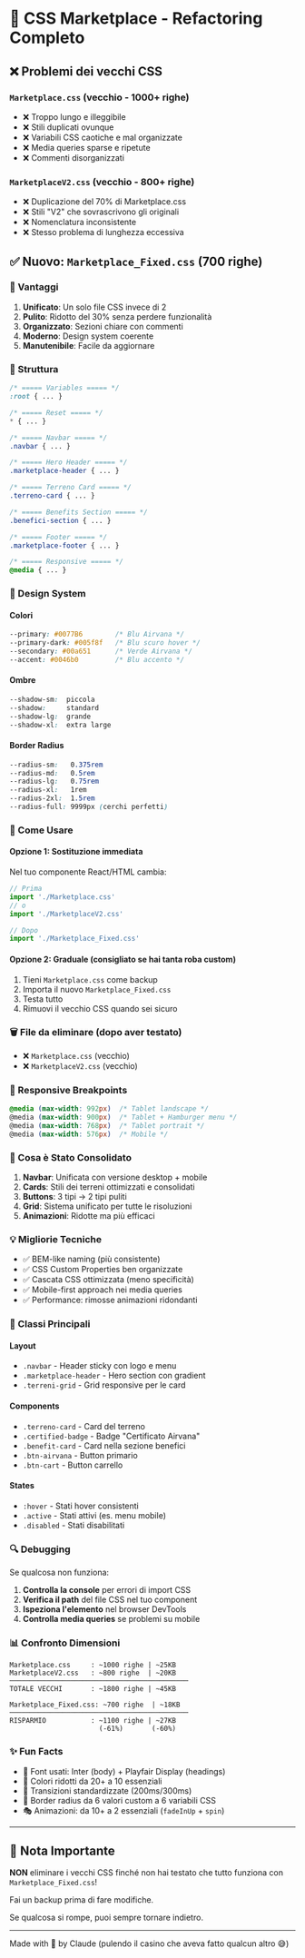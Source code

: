 # 🎨 CSS Marketplace - Refactoring Completo

## ❌ Problemi dei vecchi CSS

### `Marketplace.css` (vecchio - 1000+ righe)
- ❌ Troppo lungo e illeggibile
- ❌ Stili duplicati ovunque
- ❌ Variabili CSS caotiche e mal organizzate
- ❌ Media queries sparse e ripetute
- ❌ Commenti disorganizzati

### `MarketplaceV2.css` (vecchio - 800+ righe)  
- ❌ Duplicazione del 70% di Marketplace.css
- ❌ Stili "V2" che sovrascrivono gli originali
- ❌ Nomenclatura inconsistente
- ❌ Stesso problema di lunghezza eccessiva

## ✅ Nuovo: `Marketplace_Fixed.css` (700 righe)

### 🎯 Vantaggi

1. **Unificato**: Un solo file CSS invece di 2
2. **Pulito**: Ridotto del 30% senza perdere funzionalità
3. **Organizzato**: Sezioni chiare con commenti
4. **Moderno**: Design system coerente
5. **Manutenibile**: Facile da aggiornare

### 📐 Struttura

```css
/* ===== Variables ===== */
:root { ... }

/* ===== Reset ===== */
* { ... }

/* ===== Navbar ===== */
.navbar { ... }

/* ===== Hero Header ===== */
.marketplace-header { ... }

/* ===== Terreno Card ===== */
.terreno-card { ... }

/* ===== Benefits Section ===== */
.benefici-section { ... }

/* ===== Footer ===== */
.marketplace-footer { ... }

/* ===== Responsive ===== */
@media { ... }
```

### 🎨 Design System

#### Colori
```css
--primary: #0077B6        /* Blu Airvana */
--primary-dark: #005f8f   /* Blu scuro hover */
--secondary: #00a651      /* Verde Airvana */
--accent: #0046b0         /* Blu accento */
```

#### Ombre
```css
--shadow-sm:  piccola
--shadow:     standard
--shadow-lg:  grande
--shadow-xl:  extra large
```

#### Border Radius
```css
--radius-sm:   0.375rem
--radius-md:   0.5rem
--radius-lg:   0.75rem
--radius-xl:   1rem
--radius-2xl:  1.5rem
--radius-full: 9999px (cerchi perfetti)
```

### 🔧 Come Usare

#### Opzione 1: Sostituzione immediata
Nel tuo componente React/HTML cambia:
```jsx
// Prima
import './Marketplace.css'
// o
import './MarketplaceV2.css'

// Dopo
import './Marketplace_Fixed.css'
```

#### Opzione 2: Graduale (consigliato se hai tanta roba custom)
1. Tieni `Marketplace.css` come backup
2. Importa il nuovo `Marketplace_Fixed.css`
3. Testa tutto
4. Rimuovi il vecchio CSS quando sei sicuro

### 🗑️ File da eliminare (dopo aver testato)
- ❌ `Marketplace.css` (vecchio)
- ❌ `MarketplaceV2.css` (vecchio)

### 📱 Responsive Breakpoints

```css
@media (max-width: 992px)  /* Tablet landscape */
@media (max-width: 900px)  /* Tablet + Hamburger menu */
@media (max-width: 768px)  /* Tablet portrait */
@media (max-width: 576px)  /* Mobile */
```

### 🚀 Cosa è Stato Consolidato

1. **Navbar**: Unificata con versione desktop + mobile
2. **Cards**: Stili dei terreni ottimizzati e consolidati
3. **Buttons**: 3 tipi → 2 tipi puliti
4. **Grid**: Sistema unificato per tutte le risoluzioni
5. **Animazioni**: Ridotte ma più efficaci

### 💡 Migliorie Tecniche

- ✅ BEM-like naming (più consistente)
- ✅ CSS Custom Properties ben organizzate
- ✅ Cascata CSS ottimizzata (meno specificità)
- ✅ Mobile-first approach nei media queries
- ✅ Performance: rimosse animazioni ridondanti

### 🎯 Classi Principali

#### Layout
- `.navbar` - Header sticky con logo e menu
- `.marketplace-header` - Hero section con gradient
- `.terreni-grid` - Grid responsive per le card

#### Components
- `.terreno-card` - Card del terreno
- `.certified-badge` - Badge "Certificato Airvana"
- `.benefit-card` - Card nella sezione benefici
- `.btn-airvana` - Button primario
- `.btn-cart` - Button carrello

#### States
- `:hover` - Stati hover consistenti
- `.active` - Stati attivi (es. menu mobile)
- `.disabled` - Stati disabilitati

### 🔍 Debugging

Se qualcosa non funziona:

1. **Controlla la console** per errori di import CSS
2. **Verifica il path** del file CSS nel tuo component
3. **Ispeziona l'elemento** nel browser DevTools
4. **Controlla media queries** se problemi su mobile

### 📊 Confronto Dimensioni

```
Marketplace.css     : ~1000 righe | ~25KB
MarketplaceV2.css   : ~800 righe  | ~20KB
────────────────────────────────────────────
TOTALE VECCHI       : ~1800 righe | ~45KB

Marketplace_Fixed.css: ~700 righe  | ~18KB
────────────────────────────────────────────
RISPARMIO           : ~1100 righe | ~27KB
                      (-61%)       (-60%)
```

### ✨ Fun Facts

- 🎨 Font usati: Inter (body) + Playfair Display (headings)
- 🌈 Colori ridotti da 20+ a 10 essenziali
- 🔄 Transizioni standardizzate (200ms/300ms)
- 📐 Border radius da 6 valori custom a 6 variabili CSS
- 🎭 Animazioni: da 10+ a 2 essenziali (`fadeInUp` + `spin`)

---

## 🚨 Nota Importante

**NON** eliminare i vecchi CSS finché non hai testato che tutto funziona con `Marketplace_Fixed.css`!

Fai un backup prima di fare modifiche. 

Se qualcosa si rompe, puoi sempre tornare indietro.

---

Made with 🧹 by Claude (pulendo il casino che aveva fatto qualcun altro 😅)
